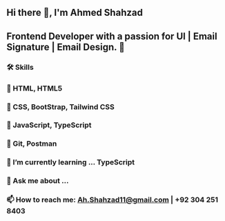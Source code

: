 

## Hi there 👋, I'm Ahmed Shahzad
## Frontend Developer with a passion for UI | Email Signature | Email Design. 🚀

### 🛠️ Skills
### 🌟 HTML, HTML5
### 🌟 CSS, BootStrap, Tailwind CSS
### 🌟 JavaScript, TypeScript
### 🌟 Git, Postman

### 🌱 I’m currently learning ... TypeScript
### 💬 Ask me about ...
### 📫 How to reach me: Ah.Shahzad11@gmail.com  | +92 304 251 8403

